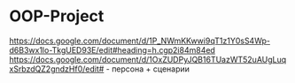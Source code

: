# OOP-Project
https://docs.google.com/document/d/1P_NWmKKwwi9qT1z1Y0sS4Wp-d6B3wx1lo-TkgUED93E/edit#heading=h.cgp2i84m84ed
https://docs.google.com/document/d/1OxZUDPyJQB16TUazWT52uAUgLuqxSrbzdQZ2gndzHf0/edit# - персона + сценарии
